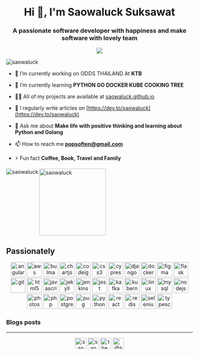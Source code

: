 <h1 align="center">Hi 👋, I'm Saowaluck Suksawat</h1>
<h3 align="center">A passionate software developer with happiness and make software with lovely team</h3>
<p align="center"><img src="https://github-profile-trophy.vercel.app/?username=saowaluck&count_private=true" /></p>


<p align="left"> <img src="https://komarev.com/ghpvc/?username=saowaluck" alt="saowaluck" /> </p>

- 🔭 I’m currently working on ODDS THAILAND  At **KTB**

- 🌱 I’m currently learning **PYTHON GO DOCKER KUBE COOKING TREE**

- 👨‍💻 All of my projects are available at [saowaluck.github.io](saowaluck.github.io)

- 📝 I regularly write articles on [https://dev.to/saowaluck](https://dev.to/saowaluck)

- 💬 Ask me about **Make life with positive thinking and learning about Python and Golang**

- 📫 How to reach me **popsoften@gmail.com**

- ⚡ Fun fact **Coffee, Book, Travel and Family**

<div>
  <img align="left" src="https://github-readme-stats.vercel.app/api/top-langs/?username=saowaluck&layout=compact&hide=html" alt="saowaluck" />
  <img height="180" src="https://github-readme-stats.vercel.app/api?username=saowaluck&show_icons=true" alt="saowaluck" />
</div>


## Passionately 

<div align="center"><img src="https://devicons.github.io/devicon/devicon.git/icons/angularjs/angularjs-original.svg"
        alt="angularjs" width="40" height="40" /> <img
        src="https://devicons.github.io/devicon/devicon.git/icons/amazonwebservices/amazonwebservices-original-wordmark.svg"
        alt="aws" width="40" height="40" /> <img
        src="https://raw.githubusercontent.com/gilbarbara/logos/804dc257b59e144eaca5bc6ffd16949752c6f789/logos/bulma.svg"
        alt="bulma" width="40" height="40" /> <img src="https://www.chartjs.org/media/logo-title.svg" alt="chartjs"
        width="40" height="40" /> <img src="https://cdn.worldvectorlogo.com/logos/codeigniter.svg" alt="codeigniter"
        width="40" height="40" /> <img
        src="https://devicons.github.io/devicon/devicon.git/icons/css3/css3-original-wordmark.svg" alt="css3" width="40"
        height="40" /> <img
        src="https://raw.githubusercontent.com/simple-icons/simple-icons/6e46ec1fc23b60c8fd0d2f2ff46db82e16dbd75f/icons/cypress.svg"
        alt="cypress" width="40" height="40" /> <img
        src="https://devicons.github.io/devicon/devicon.git/icons/django/django-original.svg" alt="django" width="40"
        height="40" /> <img
        src="https://devicons.github.io/devicon/devicon.git/icons/docker/docker-original-wordmark.svg" alt="docker"
        width="40" height="40" /> <img src="https://www.vectorlogo.zone/logos/figma/figma-icon.svg" alt="figma"
        width="40" height="40" /> <img src="https://www.vectorlogo.zone/logos/pocoo_flask/pocoo_flask-icon.svg"
        alt="flask" width="40" height="40" /> <img src="https://www.vectorlogo.zone/logos/git-scm/git-scm-icon.svg"
        alt="git" width="40" height="40" /> <img
        src="https://devicons.github.io/devicon/devicon.git/icons/html5/html5-original-wordmark.svg" alt="html5"
        width="40" height="40" /> <img
        src="https://devicons.github.io/devicon/devicon.git/icons/javascript/javascript-original.svg" alt="javascript"
        width="40" height="40" /> <img src="https://www.vectorlogo.zone/logos/jekyllrb/jekyllrb-icon.svg" alt="jekyll"
        width="40" height="40" /> <img src="https://www.vectorlogo.zone/logos/jenkins/jenkins-icon.svg" alt="jenkins"
        width="40" height="40" /> <img src="https://www.vectorlogo.zone/logos/jestjsio/jestjsio-icon.svg" alt="jest"
        width="40" height="40" /> <img src="https://www.vectorlogo.zone/logos/apache_kafka/apache_kafka-icon.svg"
        alt="kafka" width="40" height="40" /> <img
        src="https://www.vectorlogo.zone/logos/kubernetes/kubernetes-icon.svg" alt="kubernetes" width="40"
        height="40" /> <img src="https://devicons.github.io/devicon/devicon.git/icons/linux/linux-original.svg"
        alt="linux" width="40" height="40" /> <img
        src="https://devicons.github.io/devicon/devicon.git/icons/mysql/mysql-original-wordmark.svg" alt="mysql"
        width="40" height="40" /> <img
        src="https://devicons.github.io/devicon/devicon.git/icons/nodejs/nodejs-original-wordmark.svg" alt="nodejs"
        width="40" height="40" /> <img
        src="https://devicons.github.io/devicon/devicon.git/icons/photoshop/photoshop-plain.svg" alt="photoshop"
        width="40" height="40" /> <img src="https://devicons.github.io/devicon/devicon.git/icons/php/php-original.svg"
        alt="php" width="40" height="40" /> <img
        src="https://devicons.github.io/devicon/devicon.git/icons/postgresql/postgresql-original-wordmark.svg"
        alt="postgresql" width="40" height="40" /> <img src="https://cdn.worldvectorlogo.com/logos/pug.svg" alt="pug"
        width="40" height="40" /> <img
        src="https://devicons.github.io/devicon/devicon.git/icons/python/python-original.svg" alt="python" width="40"
        height="40" /> <img src="https://devicons.github.io/devicon/devicon.git/icons/react/react-original-wordmark.svg"
        alt="react" width="40" height="40" /> <img
        src="https://devicons.github.io/devicon/devicon.git/icons/redis/redis-original-wordmark.svg" alt="redis"
        width="40" height="40" /> <img
        src="https://raw.githubusercontent.com/detain/svg-logos/780f25886640cef088af994181646db2f6b1a3f8/svg/selenium-logo.svg"
        alt="selenium" width="40" height="40" /> <img
        src="https://devicons.github.io/devicon/devicon.git/icons/typescript/typescript-original.svg" alt="typescript"
        width="40" height="40" />
</div>

### Blogs posts
<!-- BLOG-POST-LIST:START -->
<!-- BLOG-POST-LIST:END -->


____
<p align="center">
<a href="https://dev.to/saowaluck" target="blank"><img align="center" src="https://cdn.jsdelivr.net/npm/simple-icons@3.0.1/icons/dev-dot-to.svg" alt="saowaluck" height="30" width="30" /></a>
<a href="https://fb.com/saowaluck suksawat" target="blank"><img align="center" src="https://cdn.jsdelivr.net/npm/simple-icons@3.0.1/icons/facebook.svg" alt="saowaluck suksawat" height="30" width="30" /></a>
<a href="https://instagram.com/the_poppy_mall" target="blank"><img align="center" src="https://cdn.jsdelivr.net/npm/simple-icons@3.0.1/icons/instagram.svg" alt="the_poppy_mall" height="30" width="30" /></a>
<a href="https://medium.com/@saowaluck" target="blank"><img align="center" src="https://cdn.jsdelivr.net/npm/simple-icons@3.0.1/icons/medium.svg" alt="@saowaluck" height="30" width="30" /></a>
</p>
